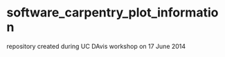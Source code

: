 software_carpentry_plot_information
===================================
repository created during UC DAvis workshop on 17 June 2014
